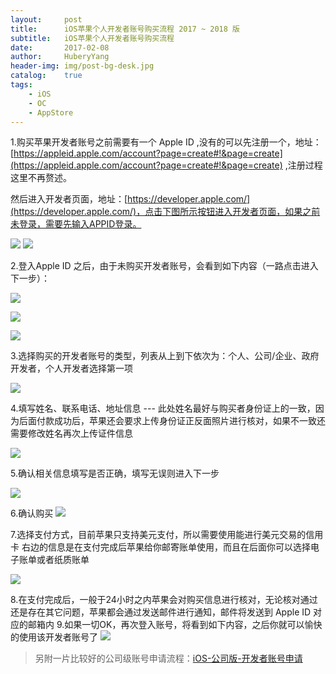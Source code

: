 ```yaml
--- 
layout:     post                      
title:      iOS苹果个人开发者账号购买流程 2017 ~ 2018 版
subtitle:   iOS苹果个人开发者账号购买流程
date:       2017-02-08               
author:     HuberyYang                
header-img: img/post-bg-desk.jpg  
catalog:    true                     
tags:                             
    - iOS
    - OC
    - AppStore
---
```


1.购买苹果开发者账号之前需要有一个 Apple ID ,没有的可以先注册一个，地址：[https://appleid.apple.com/account?page=create#!&page=create](https://appleid.apple.com/account?page=create#!&page=create) ,注册过程这里不再赘述。

然后进入开发者页面，地址：[https://developer.apple.com/](https://developer.apple.com/)，点击下图所示按钮进入开发者页面，如果之前未登录，需要先输入APPID登录。

![](http://upload-images.jianshu.io/upload_images/2475558-b23eb5583991f2a1?imageMogr2/auto-orient/strip%7CimageView2/2/w/1240)
![](http://upload-images.jianshu.io/upload_images/2475558-84106671dab96556?imageMogr2/auto-orient/strip%7CimageView2/2/w/1240)

2.登入Apple ID 之后，由于未购买开发者账号，会看到如下内容（一路点击进入下一步）：

![](http://upload-images.jianshu.io/upload_images/2475558-d4da6fa3157f7f48?imageMogr2/auto-orient/strip%7CimageView2/2/w/1240)

![](http://upload-images.jianshu.io/upload_images/2475558-88d21d21e6d94ffa?imageMogr2/auto-orient/strip%7CimageView2/2/w/1240)

![](http://upload-images.jianshu.io/upload_images/2475558-8c3914a526f17fa1?imageMogr2/auto-orient/strip%7CimageView2/2/w/1240)

3.选择购买的开发者账号的类型，列表从上到下依次为：个人、公司/企业、政府 开发者，个人开发者选择第一项

![](http://upload-images.jianshu.io/upload_images/2475558-933acf7f36eee24d?imageMogr2/auto-orient/strip%7CimageView2/2/w/1240)

4.填写姓名、联系电话、地址信息 --- 此处姓名最好与购买者身份证上的一致，因为后面付款成功后，苹果还会要求上传身份证正反面照片进行核对，如果不一致还需要修改姓名再次上传证件信息

![](http://upload-images.jianshu.io/upload_images/2475558-7f4669e58f1df965?imageMogr2/auto-orient/strip%7CimageView2/2/w/1240)

5.确认相关信息填写是否正确，填写无误则进入下一步

![](http://upload-images.jianshu.io/upload_images/2475558-7d929bacf8a832e1?imageMogr2/auto-orient/strip%7CimageView2/2/w/1240)

6.确认购买
![](http://upload-images.jianshu.io/upload_images/2475558-e311ee2323ec72f8?imageMogr2/auto-orient/strip%7CimageView2/2/w/1240)

7.选择支付方式，目前苹果只支持美元支付，所以需要使用能进行美元交易的信用卡
右边的信息是在支付完成后苹果给你邮寄账单使用，而且在后面你可以选择电子账单或者纸质账单

![](http://upload-images.jianshu.io/upload_images/2475558-7ed02cd43aa837fe?imageMogr2/auto-orient/strip%7CimageView2/2/w/1240)

8.在支付完成后，一般于24小时之内苹果会对购买信息进行核对，无论核对通过还是存在其它问题，苹果都会通过发送邮件进行通知，邮件将发送到 Apple ID 对应的邮箱内
9.如果一切OK，再次登入账号，将看到如下内容，之后你就可以愉快的使用该开发者账号了
![](http://upload-images.jianshu.io/upload_images/2475558-b00887d512a128ad?imageMogr2/auto-orient/strip%7CimageView2/2/w/1240)

> 另附一片比较好的公司级账号申请流程：[iOS-公司版-开发者账号申请](http://www.jianshu.com/p/9216b99695c9)


